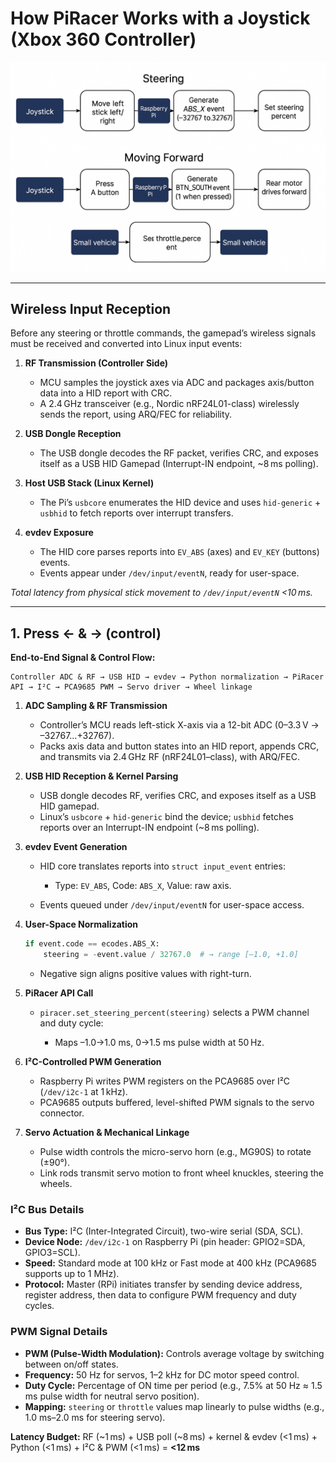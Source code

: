 # How PiRacer Works with a Joystick (Xbox 360 Controller)

![alt text](image-1.png)

---

## Wireless Input Reception

Before any steering or throttle commands, the gamepad’s wireless signals must be received and converted into Linux input events:

1. **RF Transmission (Controller Side)**

   * MCU samples the joystick axes via ADC and packages axis/button data into a HID report with CRC.
   * A 2.4 GHz transceiver (e.g., Nordic nRF24L01-class) wirelessly sends the report, using ARQ/FEC for reliability.

2. **USB Dongle Reception**

   * The USB dongle decodes the RF packet, verifies CRC, and exposes itself as a USB HID Gamepad (Interrupt-IN endpoint, \~8 ms polling).

3. **Host USB Stack (Linux Kernel)**

   * The Pi’s `usbcore` enumerates the HID device and uses `hid-generic` + `usbhid` to fetch reports over interrupt transfers.

4. **evdev Exposure**

   * The HID core parses reports into `EV_ABS` (axes) and `EV_KEY` (buttons) events.
   * Events appear under `/dev/input/eventN`, ready for user-space.

*Total latency from physical stick movement to `/dev/input/eventN` <10 ms.*

---

## 1. Press ← & → (control)

**End-to-End Signal & Control Flow:**

```
Controller ADC & RF → USB HID → evdev → Python normalization → PiRacer API → I²C → PCA9685 PWM → Servo driver → Wheel linkage
```

1. **ADC Sampling & RF Transmission**

   * Controller’s MCU reads left-stick X-axis via a 12-bit ADC (0–3.3 V → –32767…+32767).
   * Packs axis data and button states into an HID report, appends CRC, and transmits via 2.4 GHz RF (nRF24L01–class), with ARQ/FEC.

2. **USB HID Reception & Kernel Parsing**

   * USB dongle decodes RF, verifies CRC, and exposes itself as a USB HID gamepad.
   * Linux’s `usbcore` + `hid-generic` bind the device; `usbhid` fetches reports over an Interrupt-IN endpoint (\~8 ms polling).

3. **evdev Event Generation**

   * HID core translates reports into `struct input_event` entries:

     * Type: `EV_ABS`, Code: `ABS_X`, Value: raw axis.
   * Events queued under `/dev/input/eventN` for user-space access.

4. **User-Space Normalization**

   ```python
   if event.code == ecodes.ABS_X:
       steering = -event.value / 32767.0  # → range [–1.0, +1.0]
   ```

   * Negative sign aligns positive values with right-turn.

5. **PiRacer API Call**

   * `piracer.set_steering_percent(steering)` selects a PWM channel and duty cycle:

     * Maps –1.0→1.0 ms, 0→1.5 ms pulse width at 50 Hz.

6. **I²C-Controlled PWM Generation**

   * Raspberry Pi writes PWM registers on the PCA9685 over I²C (`/dev/i2c-1` at 1 kHz).
   * PCA9685 outputs buffered, level-shifted PWM signals to the servo connector.

7. **Servo Actuation & Mechanical Linkage**

   * Pulse width controls the micro-servo horn (e.g., MG90S) to rotate (±90°).
   * Link rods transmit servo motion to front wheel knuckles, steering the wheels.

### I²C Bus Details

* **Bus Type:** I²C (Inter-Integrated Circuit), two-wire serial (SDA, SCL).
* **Device Node:** `/dev/i2c-1` on Raspberry Pi (pin header: GPIO2=SDA, GPIO3=SCL).
* **Speed:** Standard mode at 100 kHz or Fast mode at 400 kHz (PCA9685 supports up to 1 MHz).
* **Protocol:** Master (RPi) initiates transfer by sending device address, register address, then data to configure PWM frequency and duty cycles.

### PWM Signal Details

* **PWM (Pulse-Width Modulation):** Controls average voltage by switching between on/off states.
* **Frequency:** 50 Hz for servos, 1–2 kHz for DC motor speed control.
* **Duty Cycle:** Percentage of ON time per period (e.g., 7.5% at 50 Hz ≈ 1.5 ms pulse width for neutral servo position).
* **Mapping:** `steering` or `throttle` values map linearly to pulse widths (e.g., 1.0 ms–2.0 ms for steering servo).

**Latency Budget:** RF (\~1 ms) + USB poll (\~8 ms) + kernel & evdev (<1 ms) + Python (<1 ms) + I²C & PWM (<1 ms) = **<12 ms**
